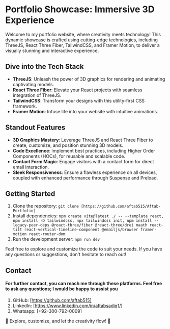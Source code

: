 # Portfolio Showcase: Immersive 3D Experience

Welcome to my portfolio website, where creativity meets technology! This dynamic showcase is crafted using cutting-edge technologies, including ThreeJS, React Three Fiber, TailwindCSS, and Framer Motion, to deliver a visually stunning and interactive experience.

## Dive into the Tech Stack

- **ThreeJS**: Unleash the power of 3D graphics for rendering and animating captivating models.
- **React Three Fiber**: Elevate your React projects with seamless integration of ThreeJS.
- **TailwindCSS**: Transform your designs with this utility-first CSS framework.
- **Framer Motion**: Infuse life into your website with intuitive animations.

## Standout Features

- **3D Graphics Mastery**: Leverage ThreeJS and React Three Fiber to create, customize, and position stunning 3D models.
- **Code Excellence**: Implement best practices, including Higher Order Components (HOCs), for reusable and scalable code.
- **Contact Form Magic**: Engage visitors with a contact form for direct email interaction.
- **Sleek Responsiveness**: Ensure a flawless experience on all devices, coupled with enhanced performance through Suspense and Preload.


## Getting Started

1. Clone the repository: `git clone [https://github.com/aftab515/Aftab-Portfolio]`
2. Install dependencies: `npm create vite@latest ./ -- --template react, npm install -D tailwindcss, npx tailwindcss init, npm install --legacy-peer-deps @react-three/fiber @react-three/drei maath react-tilt react-vertical-timeline-component @emailjs/browser framer-motion react-router-dom`
3. Run the development server: `npm run dev`

Feel free to explore and customize the code to suit your needs. If you have any questions or suggestions, don't hesitate to reach out!

## Contact

#### For further contact, you can reach me through these platforms. Feel free to ask any questions; I would be happy to assist you

1. GitHub: [https://github.com/aftab515]
2. LinkedIn: [https://www.linkedin.com/in/aftabsadiq1/]
3. Whatsapp: [+92-300-792-0009]

🚀 Explore, customize, and let the creativity flow! 🌟